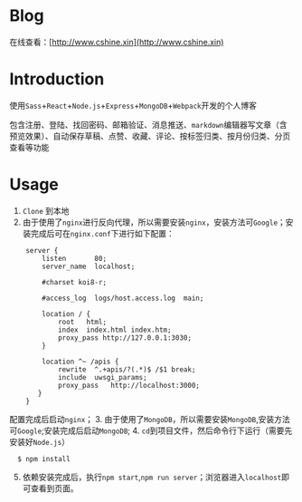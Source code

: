 # Blog
在线查看：[http://www.cshine.xin](http://www.cshine.xin)

# Introduction
使用`Sass`+`React`+`Node.js`+`Express`+`MongoDB`+`Webpack`开发的个人博客

包含注册、登陆、找回密码、邮箱验证、消息推送、`markdown`编辑器写文章（含预览效果）、自动保存草稿、点赞、收藏、评论、按标签归类、按月份归类、分页查看等功能

# Usage
1. `Clone` 到本地
2. 由于使用了`nginx`进行反向代理，所以需要安装`nginx`，安装方法可`Google`；安装完成后可在`nginx.conf`下进行如下配置：
```
    server {
        listen       80;
        server_name  localhost;

        #charset koi8-r;

        #access_log  logs/host.access.log  main;

        location / {
            root   html;
            index  index.html index.htm;
            proxy_pass http://127.0.0.1:3030;
        }

        location ^~ /apis {
            rewrite  ^.+apis/?(.*)$ /$1 break;
            include  uwsgi_params;
            proxy_pass   http://localhost:3000;
       }
    }
```
配置完成后启动`nginx`；
3. 由于使用了`MongoDB`，所以需要安装`MongoDB`,安装方法可`Google`;安装完成后启动`MongoDB`;
4. `cd`到项目文件，然后命令行下运行（需要先安装好`Node.js`）
```
  $ npm install
```
5. 依赖安装完成后，执行`npm start`,`npm run server`；浏览器进入`localhost`即可查看到页面。

